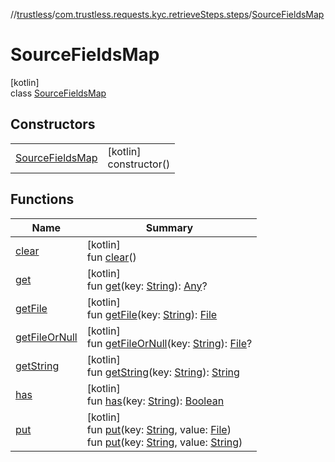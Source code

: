 //[trustless](../../../index.md)/[com.trustless.requests.kyc.retrieveSteps.steps](../index.md)/[SourceFieldsMap](index.md)

# SourceFieldsMap

[kotlin]\
class [SourceFieldsMap](index.md)

## Constructors

| | |
|---|---|
| [SourceFieldsMap](-source-fields-map.md) | [kotlin]<br>constructor() |

## Functions

| Name | Summary |
|---|---|
| [clear](clear.md) | [kotlin]<br>fun [clear](clear.md)() |
| [get](get.md) | [kotlin]<br>fun [get](get.md)(key: [String](https://kotlinlang.org/api/latest/jvm/stdlib/kotlin/-string/index.html)): [Any](https://kotlinlang.org/api/latest/jvm/stdlib/kotlin/-any/index.html)? |
| [getFile](get-file.md) | [kotlin]<br>fun [getFile](get-file.md)(key: [String](https://kotlinlang.org/api/latest/jvm/stdlib/kotlin/-string/index.html)): [File](https://developer.android.com/reference/kotlin/java/io/File.html) |
| [getFileOrNull](get-file-or-null.md) | [kotlin]<br>fun [getFileOrNull](get-file-or-null.md)(key: [String](https://kotlinlang.org/api/latest/jvm/stdlib/kotlin/-string/index.html)): [File](https://developer.android.com/reference/kotlin/java/io/File.html)? |
| [getString](get-string.md) | [kotlin]<br>fun [getString](get-string.md)(key: [String](https://kotlinlang.org/api/latest/jvm/stdlib/kotlin/-string/index.html)): [String](https://kotlinlang.org/api/latest/jvm/stdlib/kotlin/-string/index.html) |
| [has](has.md) | [kotlin]<br>fun [has](has.md)(key: [String](https://kotlinlang.org/api/latest/jvm/stdlib/kotlin/-string/index.html)): [Boolean](https://kotlinlang.org/api/latest/jvm/stdlib/kotlin/-boolean/index.html) |
| [put](put.md) | [kotlin]<br>fun [put](put.md)(key: [String](https://kotlinlang.org/api/latest/jvm/stdlib/kotlin/-string/index.html), value: [File](https://developer.android.com/reference/kotlin/java/io/File.html))<br>fun [put](put.md)(key: [String](https://kotlinlang.org/api/latest/jvm/stdlib/kotlin/-string/index.html), value: [String](https://kotlinlang.org/api/latest/jvm/stdlib/kotlin/-string/index.html)) |
